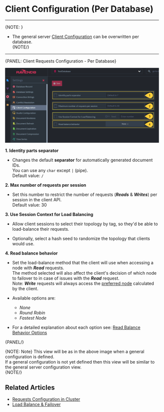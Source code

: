 ﻿# Client Configuration (Per Database)
---

{NOTE: }

* The general server [Client Configuration](../../../studio/server/client-configuration) can be overwritten per database.  
{NOTE/}

---

{PANEL: Client Requests Configuration - Per Database}

![Figure 1. Client Configuration Per Database](images/client-configuration-database-1.png "Specific Client Configuration Per Database")


**1. Identity parts separator**  

  * Changes the default **separator** for automatically generated document IDs.  
    You can use any `char` except `|` (pipe).  
    Default value: `/`  

**2. Max number of requests per session**  

  * Set this number to restrict the number of requests (***Reads*** & ***Writes***) per session in the client API.  
    Default value: 30  

**3. Use Session Context for Load Balancing**  

  * Allow client sessions to select their topology by tag, 
    so they'd be able to load-balance their requests.  
  
  * Optionally, select a hash seed to randomize the topology that clients would use.  

**4. Read balance behavior**  

  * Set the load-balance method that the client will use when accessing a node with ***Read*** requests.  
    The method selected will also affect the client's decision of which node to failover to in case of issues with the ***Read*** request.  
    Note: ***Write*** requests will always access the [preferred node](../../../client-api/configuration/load-balance-and-failover#preferred-node) calculated by the client.  

  * Available options are:  
     * _None_  
     * _Round Robin_  
     * _Fastest Node_  

  *  For a detailed explanation about each option see: [Read Balance Behavior Options](../../../client-api/configuration/load-balance-and-failover#readbalancebehavior-options)  

{PANEL/}

{NOTE: Note}
This view will be as in the above image when a general configuration is defined.  
If a general configuration is not yet defined then this view will be similar to the general server configuration view.  
{NOTE/}

## Related Articles

- [Requests Configuration in Cluster](../../../studio/server/client-configuration)
- [Load Balance & Failover](../../../client-api/configuration/load-balance-and-failover)
